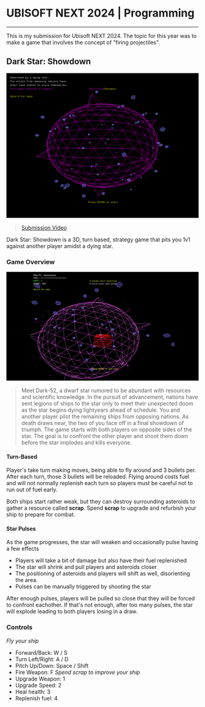 # UBISOFT NEXT 2024 | Programming

---

This is my submission for Ubisoft NEXT 2024. The topic for this year was to make a game that involves
the concept of "firing projectiles".

## Dark Star: Showdown

![startscreen](https://github.com/hylu-dev/NextGame/blob/master/Documentation/startscreen.png)
> [Submission Video](https://youtu.be/y0QDXadJF1U?si=1OvYeB-bcZMRMeBM)

Dark Star: Showdown is a 3D, turn based, strategy game that pits you 1v1 against another player amidst a dying star.

### Game Overview

![demo](https://github.com/hylu-dev/NextGame/blob/master/Documentation/demo.gif)

> Meet Dark-52, a dwarf star rumored to be abundant with resources and scientific knowledge. In the pursuit of advancement, nations have sent legions of ships to the star only to meet their unexpected doom as the star begins dying lightyears ahead of schedule.
> You and another player pilot the remaining ships from opposing nations. As death draws near, the two of you face off in a final showdown of triumph.
> The game starts with both players on opposite sides of the star. The goal is to confront the other player
and shoot them down before the star implodes and kills everyone.

#### Turn-Based

Player's take turn making moves, being able to fly around and 3 bullets per. After each turn, those 3 bullets will be reloaded. Flying around costs fuel and will not normally replenish each turn so players must be careful not to run out of fuel early.

Both ships start rather weak, but they can destroy surrounding asteroids to gather a resource called **scrap**.
Spend **scrap** to upgrade and refurbish your ship to prepare for combat.

#### Star Pulses

As the game progresses, the star will weaken and occasionally pulse having a few effects

- Players will take a bit of damage but also have their fuel replenished
- The star will shrink and pull players and asteroids closer
- The positioning of asteroids and players will shift as well, disorienting the area.
- Pulses can be manually triggered by shooting the star

After enough pulses, players will be pulled so close that they will be forced to confront eachother. If that's not enough,
after too many pulses, the star will explode leading to both players losing in a draw.

### Controls

*Fly your ship*
- Forward/Back: W / S
- Turn Left/Right: A / D
- Pitch Up/Down: Space / Shift
- Fire Weapon: F
*Spend scrap to improve your ship*
- Upgrade Weapon: 1
- Upgrade Speed: 2
- Heal health: 3
- Replenish fuel: 4
